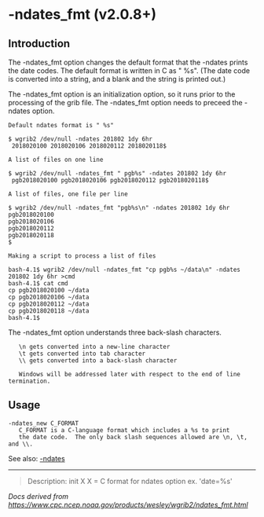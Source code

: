 # -ndates_fmt (v2.0.8+)

## Introduction

The -ndates_fmt option changes the default format
that the -ndates prints the date codes. The default
format is written in C as " %s". (The date code is converted into a string,
and a blank and the string is printed out.)

The -ndates_fmt option is an initialization option,
so it runs prior to the processing of the grib file.
The -ndates_fmt option needs to preceed the
-ndates option.

```
Default ndates format is " %s"

$ wgrib2 /dev/null -ndates 201802 1dy 6hr
 2018020100 2018020106 2018020112 2018020118$

A list of files on one line

$ wgrib2 /dev/null -ndates_fmt " pgb%s" -ndates 201802 1dy 6hr
 pgb2018020100 pgb2018020106 pgb2018020112 pgb2018020118$

A list of files, one file per line

$ wgrib2 /dev/null -ndates_fmt "pgb%s\n" -ndates 201802 1dy 6hr
pgb2018020100
pgb2018020106
pgb2018020112
pgb2018020118
$

Making a script to process a list of files

bash-4.1$ wgrib2 /dev/null -ndates_fmt "cp pgb%s ~/data\n" -ndates 201802 1dy 6hr >cmd
bash-4.1$ cat cmd
cp pgb2018020100 ~/data
cp pgb2018020106 ~/data
cp pgb2018020112 ~/data
cp pgb2018020118 ~/data
bash-4.1$
```

The -ndates_fmt option understands three back-slash characters.

```
   \n gets converted into a new-line character
   \t gets converted into tab character
   \\ gets converted into a back-slash character

   Windows will be addressed later with respect to the end of line termination.
```

## Usage

```
-ndates_new C_FORMAT
   C_FORMAT is a C-language format which includes a %s to print
   the date code.  The only back slash sequences allowed are \n, \t, and \\.
```

See also: [-ndates](./ndates.md)

---

> Description: init X X = C format for ndates option ex. 'date=%s'

_Docs derived from <https://www.cpc.ncep.noaa.gov/products/wesley/wgrib2/ndates_fmt.html>_
